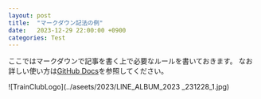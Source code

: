 ```yaml
---
layout: post
title:  "マークダウン記法の例"
date:   2023-12-29 22:00:00 +0900
categories: Test
---
```


ここではマークダウンで記事を書く上で必要なルールを書いておきます。
なお詳しい使い方は[GitHub Docs](https://docs.github.com/ja/get-started/writing-on-github/getting-started-with-writing-and-formatting-on-github/basic-writing-and-formatting-syntax)を参照してください。


![TrainClubLogo](../aseets/2023/LINE_ALBUM_2023 _231228_1.jpg)
